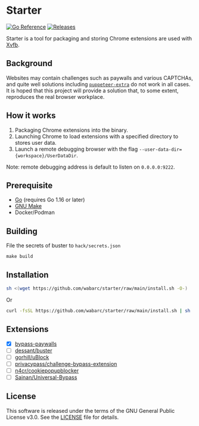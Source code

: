 # Starter

[![Go Reference](https://img.shields.io/badge/godoc-reference-green.svg)](https://pkg.go.dev/github.com/wabarc/starter)
[![Releases](https://img.shields.io/github/v/release/wabarc/starter.svg?include_prereleases&color=blue)](https://github.com/wabarc/starter/releases)

Starter is a tool for packaging and storing Chrome extensions are used with [Xvfb](https://en.wikipedia.org/wiki/Xvfb).

## Background

Websites may contain challenges such as paywalls and various CAPTCHAs, and quite well solutions including 
[`puppeteer-extra`](https://github.com/berstend/puppeteer-extra) do not work in all cases. It is hoped that this project will 
provide a solution that, to some extent, reproduces the real browser workplace.

## How it works

1. Packaging Chrome extensions into the binary.
2. Launching Chrome to load extensions with a specified directory to stores user data.
3. Launch a remote debugging browser with the flag `--user-data-dir={workspace}/UserDataDir`.

Note: remote debugging address is default to listen on `0.0.0.0:9222`.

## Prerequisite

- [Go](https://golang.org/) (requires Go 1.16 or later)
- [GNU Make](https://www.gnu.org/software/make/manual/make.html)
- Docker/Podman

## Building

File the secrets of buster to `hack/secrets.json`

```shell
make build
```

## Installation

```sh
sh <(wget https://github.com/wabarc/starter/raw/main/install.sh -O-)
```

Or

```sh
curl -fsSL https://github.com/wabarc/starter/raw/main/install.sh | sh
```

## Extensions

- [x] [bypass-paywalls](https://github.com/iamadamdev/bypass-paywalls-chrome)
- [ ] [dessant/buster](https://github.com/dessant/buster)
- [ ] [gorhill/uBlock](https://github.com/gorhill/uBlock)
- [ ] [privacypass/challenge-bypass-extension](https://github.com/privacypass/challenge-bypass-extension)
- [ ] [n4cr/cookiepopupblocker](https://github.com/n4cr/cookiepopupblocker)
- [ ] [Sainan/Universal-Bypass](https://github.com/Sainan/Universal-Bypass)

## License

This software is released under the terms of the GNU General Public License v3.0. See the [LICENSE](https://github.com/wabarc/starter/blob/main/LICENSE) file for details.
